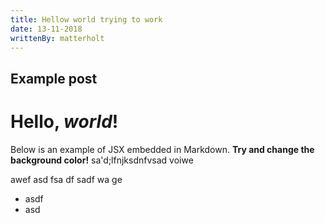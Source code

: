 ```yaml
---
title: Hellow world trying to work
date: 13-11-2018
writtenBy: matterholt
---
```


## Example post

# Hello, _world_!

Below is an example of JSX embedded in Markdown.
**Try and change
the background color!**
sa'd;lfnjksdnfvsad
voiwe

awef
asd
fsa
df
sadf
wa
ge

- asdf
- asd
